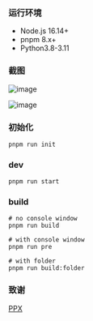 ### 运行环境
- Node.js 16.14+
- pnpm 8.x+
- Python3.8-3.11

### 截图
![image](https://github.com/tansen87/pywebview-vue3-template/assets/98570790/bd986652-adf7-4843-907d-5ac066488406)

![image](https://github.com/tansen87/pywebview-vue3-template/assets/98570790/c2e305bd-9bec-423b-9f97-f74754507fa1)

### 初始化
```shell
pnpm run init
```

### dev
```shell
pnpm run start
```

### build
```shell
# no console window
pnpm run build

# with console window
pnpm run pre

# with folder
pnpm run build:folder
```

### 致谢
[PPX](https://github.com/pangao1990/PPX)
